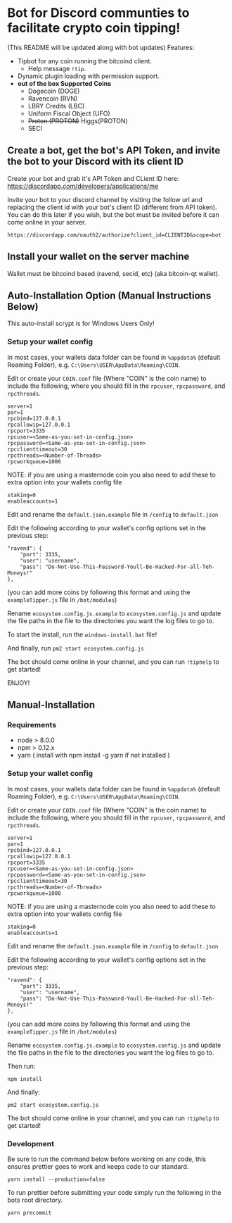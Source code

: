 # Bot for Discord communties to facilitate crypto coin tipping!
(This README will be updated along with bot updates)
Features:

- Tipbot for any coin running the bitcoind client.
    - Help message `!tip`.
- Dynamic plugin loading with permission support.
- **out of the box Supported Coins**
    - Dogecoin (DOGE)
    - Ravencoin (RVN)
    - LBRY Credits (LBC)
    - Uniform Fiscal Object (UFO)
    - ~~Proton (PROTON)~~ Higgs(PROTON)
    - SECI

## Create a bot, get the bot's API Token, and invite the bot to your Discord with its client ID

Create your bot and grab it's API Token and CLient ID here: https://discordapp.com/developers/applications/me

Invite your bot to your discord channel by visiting the follow url and replacing the client id with your bot's client ID (different from API token). You can do this later if you wish, but the bot must be invited before it can come online in your server.

```https://discordapp.com/oauth2/authorize?client_id=CLIENTID&scope=bot```

## Install your wallet on the server machine

Wallet must be bitcoind based (ravend, secid, etc) (aka bitcoin-qt wallet).

## Auto-Installation Option (Manual Instructions Below)

This auto-install scrypt is for Windows Users Only!

### Setup your wallet config

In most cases, your wallets data folder can be found in `%appdata%` (default Roaming Folder), e.g. `C:\Users\USER\AppData\Roaming\COIN`.

Edit or create your `COIN.conf` file (Where "COIN" is the coin name) to include the following, where you should fill in the `rpcuser`, `rpcpassword`, and `rpcthreads`.

```
server=1
par=1
rpcbind=127.0.0.1
rpcallowip=127.0.0.1
rpcport=3335
rpcuser=<Same-as-you-set-in-config.json>
rpcpassword=<Same-as-you-set-in-config.json>
rpcclienttimeout=30
rpcthreads=<Number-of-Threads>
rpcworkqueue=1000
```

NOTE: if you are using a masternode coin you also need to add these to extra option into your wallets config file

```
staking=0
enableaccounts=1
```

Edit and rename the `default.json.example` file in `/config` to `default.json`

Edit the following according to your wallet's config options set in the previous step:

```
"ravend": {
    "port": 3335,
    "user": "username",
    "pass": "Do-Not-Use-This-Password-Youll-Be-Hacked-For-all-Teh-Moneys!"
},
```

(you can add more coins by following this format and using the `exampleTipper.js` file in `/bot/modules`)

Rename `ecosystem.config.js.example` to `ecosystem.config.js` and update the file paths in the file to the directories you want the log files to go to.

To start the install, run the `windows-install.bat` file!

And finally, run `pm2 start ecosystem.config.js`

The bot should come online in your channel, and you can run `!tiphelp` to get started!

ENJOY!

## Manual-Installation

### Requirements

- node > 8.0.0
- npm > 0.12.x
- yarn ( install with npm install -g yarn if not installed )

### Setup your wallet config

In most cases, your wallets data folder can be found in `%appdata%` (default Roaming Folder), e.g. `C:\Users\USER\AppData\Roaming\COIN`.

Edit or create your `COIN.conf` file (Where "COIN" is the coin name) to include the following, where you should fill in the `rpcuser`, `rpcpassword`, and `rpcthreads`.

```
server=1
par=1
rpcbind=127.0.0.1
rpcallowip=127.0.0.1
rpcport=3335
rpcuser=<Same-as-you-set-in-config.json>
rpcpassword=<Same-as-you-set-in-config.json>
rpcclienttimeout=30
rpcthreads=<Number-of-Threads>
rpcworkqueue=1000
```

NOTE: if you are using a masternode coin you also need to add these to extra option into your wallets config file

```
staking=0
enableaccounts=1
```

Edit and rename the `default.json.example` file in `/config` to `default.json`

Edit the following according to your wallet's config options set in the previous step:

```
"ravend": {
    "port": 3335,
    "user": "username",
    "pass": "Do-Not-Use-This-Password-Youll-Be-Hacked-For-all-Teh-Moneys!"
},
```

(you can add more coins by following this format and using the `exampleTipper.js` file in `/bot/modules`)

Rename `ecosystem.config.js.example` to `ecosystem.config.js` and update the file paths in the file to the directories you want the log files to go to.

Then run:

```
npm install
```

And finally:

```
pm2 start ecosystem.config.js
```

The bot should come online in your channel, and you can run `!tiphelp` to get started!

### Development

Be sure to run the command below before working on any code, this ensures
prettier goes to work and keeps code to our standard.

```
yarn install --production=false
```
To run prettier before submitting your code simply run the following in the bots root directory.

```
yarn precommit
```
